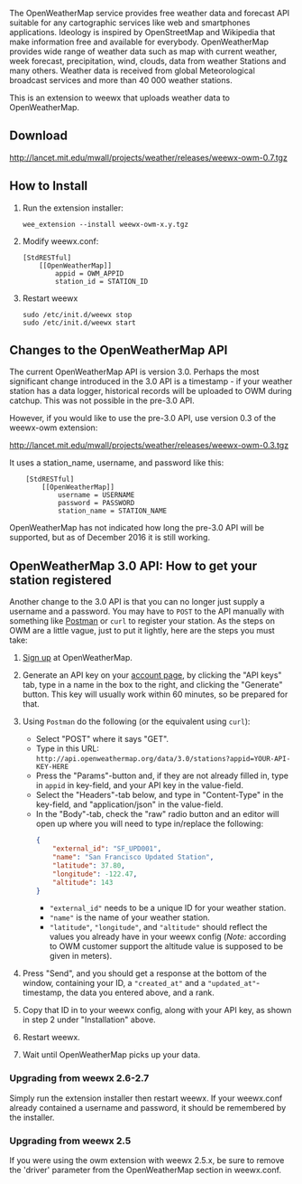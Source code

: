 The OpenWeatherMap service provides free weather data and forecast API suitable for any cartographic services like web and smartphones applications. Ideology is inspired by OpenStreetMap and Wikipedia that make information free and available for everybody. OpenWeatherMap provides wide range of weather data such as map with current weather, week forecast, precipitation, wind, clouds, data from weather Stations and many others. Weather data is received from global Meteorological broadcast services and more than 40 000 weather stations.

This is an extension to weewx that uploads weather data to OpenWeatherMap.

## Download

http://lancet.mit.edu/mwall/projects/weather/releases/weewx-owm-0.7.tgz

## How to Install

1.  Run the extension installer:

    ```
    wee_extension --install weewx-owm-x.y.tgz
    ```

2.  Modify weewx.conf:

    ```
    [StdRESTful]
        [[OpenWeatherMap]]
            appid = OWM_APPID
            station_id = STATION_ID
    ```

3.  Restart weewx

    ```
    sudo /etc/init.d/weewx stop
    sudo /etc/init.d/weewx start
    ```

## Changes to the OpenWeatherMap API

The current OpenWeatherMap API is version 3.0.  Perhaps the most significant change introduced in the 3.0 API is a timestamp - if your weather station has a data logger, historical records will be uploaded to OWM during catchup.  This was not possible in the pre-3.0 API.

However, if you would like to use the pre-3.0 API, use version 0.3 of the weewx-owm extension:

http://lancet.mit.edu/mwall/projects/weather/releases/weewx-owm-0.3.tgz

It uses a station_name, username, and password like this:
```
    [StdRESTful]
        [[OpenWeatherMap]]
            username = USERNAME
            password = PASSWORD
            station_name = STATION_NAME
```
OpenWeatherMap has not indicated how long the pre-3.0 API will be supported, but as of December 2016 it is still working.

## OpenWeatherMap 3.0 API: How to get your station registered
Another change to the 3.0 API is that you can no longer just supply a username and a password. You may have to `POST` to the API manually with something like [Postman](http://www.getpostman.com) or `curl` to register your station. As the steps on OWM are a little vague, just to put it lightly, here are the steps you must take:

1. [Sign up](https://home.openweathermap.org/users/sign_up) at OpenWeatherMap.
2. Generate an API key on your [account page](https://home.openweathermap.org), by clicking the "API keys" tab, type in a name in the box to the right, and clicking the "Generate" button. This key will usually work within 60 minutes, so be prepared for that.
3. Using `Postman` do the following (or the equivalent using `curl`):

    - Select "POST" where it says "GET".
    - Type in this URL: `http://api.openweathermap.org/data/3.0/stations?appid=YOUR-API-KEY-HERE`
    - Press the "Params"-button and, if they are not already filled in, type in `appid` in key-field, and your API key in the value-field.
    - Select the "Headers"-tab below, and type in "Content-Type" in the key-field, and "application/json" in the value-field.
    - In the "Body"-tab, check the "raw" radio button and an editor will open up where you will need to type in/replace the following:
        ```json
        {
            "external_id": "SF_UPD001",
            "name": "San Francisco Updated Station",
            "latitude": 37.80,
            "longitude": -122.47,
            "altitude": 143
        }
        ```
        - `"external_id"` needs to be a unique ID for your weather station.
        - `"name"` is the name of your weather station.
        - `"latitude"`, `"longitude"`, and `"altitude"` should reflect the values you already have in your weewx config (*Note:* according to OWM customer support the altitude value is supposed to be given in meters).

4. Press "Send", and you should get a response at the bottom of the window, containing your ID, a `"created_at"` and a `"updated_at"`-timestamp, the data you entered above, and a rank.
5. Copy that ID in to your weewx config, along with your API key, as shown in step 2 under "Installation" above.
6. Restart weewx.
7. Wait until OpenWeatherMap picks up your data.


### Upgrading from weewx 2.6-2.7

Simply run the extension installer then restart weewx.  If your weewx.conf already contained a username and password, it should be remembered by the installer.

### Upgrading from weewx 2.5

If you were using the owm extension with weewx 2.5.x, be sure to remove the 'driver' parameter from the OpenWeatherMap section in weewx.conf.
